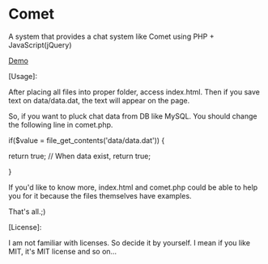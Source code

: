 Comet
=====

A system that provides a chat system like Comet using PHP + JavaScript(jQuery)

[Demo](http://chat.capilano-fw.com)

[Usage]: 

After placing all files into proper folder, access index.html.
Then if you save text on data/data.dat, the text will appear on the page.

So, if you want to pluck chat data from DB like MySQL.
You should change the following line in comet.php.

if($value = file_get_contents('data/data.dat')) {
		
   return true;	// When data exist, return true;
		
}

If you'd like to know more, index.html and comet.php could be able to help you for it because the files themselves have examples.

That's all.;)

[License]:

I am not familiar with licenses. 
So decide it by yourself.
I mean if you like MIT, it's MIT license and so on...
